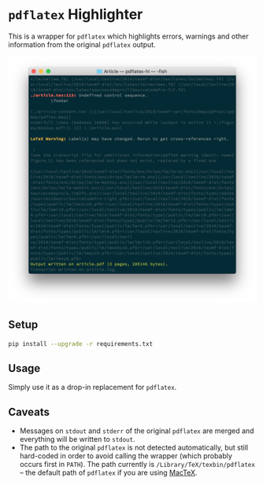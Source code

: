 # `pdflatex` Highlighter

This is a wrapper for `pdflatex` which highlights errors, warnings and other information from the original `pdflatex` output.

![Screenshot](https://raw.githubusercontent.com/blochberger/pdflatex-hl/master/screenshot.png)

## Setup

```sh
pip install --upgrade -r requirements.txt
```

## Usage

Simply use it as a drop-in replacement for `pdflatex`.

## Caveats

- Messages on `stdout` and `stderr` of the original `pdflatex` are merged and everything will be written to `stdout`.
- The path to the original `pdflatex` is not detected automatically, but still hard-coded in order to avoid calling the wrapper (which probably occurs first in `PATH`). The path currently is `/Library/TeX/texbin/pdflatex` – the default path of `pdflatex` if you are using [MacTeX](https://tug.org/mactex/).